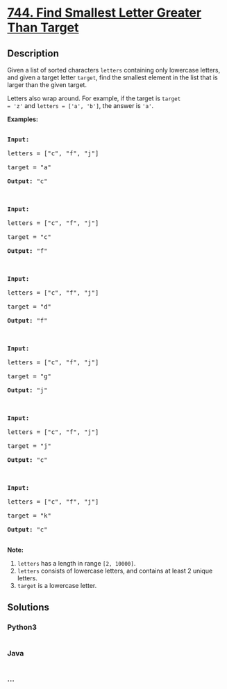 # [744. Find Smallest Letter Greater Than Target](https://leetcode.com/problems/find-smallest-letter-greater-than-target)

## Description
<p>
Given a list of sorted characters <code>letters</code> containing only lowercase letters, and given a target letter <code>target</code>, find the smallest element in the list that is larger than the given target.
</p><p>
Letters also wrap around.  For example, if the target is <code>target = 'z'</code> and <code>letters = ['a', 'b']</code>, the answer is <code>'a'</code>.
</p>

<p><b>Examples:</b><br />
<pre>
<b>Input:</b>
letters = ["c", "f", "j"]
target = "a"
<b>Output:</b> "c"

<b>Input:</b>
letters = ["c", "f", "j"]
target = "c"
<b>Output:</b> "f"

<b>Input:</b>
letters = ["c", "f", "j"]
target = "d"
<b>Output:</b> "f"

<b>Input:</b>
letters = ["c", "f", "j"]
target = "g"
<b>Output:</b> "j"

<b>Input:</b>
letters = ["c", "f", "j"]
target = "j"
<b>Output:</b> "c"

<b>Input:</b>
letters = ["c", "f", "j"]
target = "k"
<b>Output:</b> "c"
</pre>
</p>

<p><b>Note:</b><br>
<ol>
<li><code>letters</code> has a length in range <code>[2, 10000]</code>.</li>
<li><code>letters</code> consists of lowercase letters, and contains at least 2 unique letters.</li>
<li><code>target</code> is a lowercase letter.</li>
</ol>
</p>


## Solutions


### Python3

```python

```

### Java

```java

```

### ...
```

```
